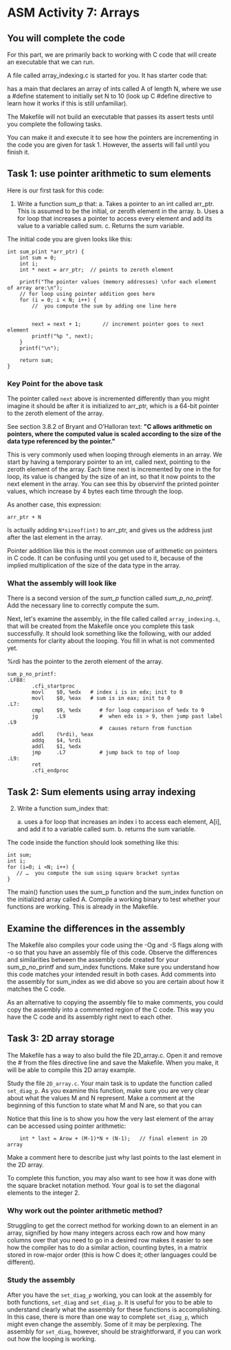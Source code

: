 # ASM Activity 7: Arrays

## You will complete the code

For this part, we are primarily back to working with C code that will create an executable that we can run.

A file called array_indexing.c is started for you. It has starter code that:

has a main that declares an array of ints called A of length N, where we use a #define statement to initially set N to 10 (look up C #define directive to learn how it works if this is still unfamiliar).

The Makefile will not build an executable that passes its assert tests until you complete the following tasks.

You can make it and execute it to see how the pointers are incrementing in the code you are given for task 1. However, the asserts will fail until you finish it.

## Task 1: use pointer arithmetic to sum elements

Here is our first task for this code:

1. Write a function sum_p that:
    a. Takes a pointer to an int called arr_ptr. This is assumed to be the initial, or zeroth element in the array.
    b. Uses a for loop that increases a pointer to access every element and add its value to a variable called sum.
    c. Returns the sum variable.

The initial code you are given looks like this:

```
int sum_p(int *arr_ptr) {
	int sum = 0;
    int i;
	int * next = arr_ptr;  // points to zeroth element
	
	printf("The pointer values (memory addresses) \nfor each element of array are:\n");
	// for loop using pointer addition goes here
	for (i = 0; i < N; i++) {
		//  you compute the sum by adding one line here
		
		
		next = next + 1;       // increment pointer goes to next element
		printf("%p ", next);
	}
	printf("\n"); 
    
    return sum;
}
```

### Key Point for the above task

The pointer called `next` above is incremented differently than you might imagine it should be after it is initialized to arr_ptr, which is a 64-bit pointer to the zeroth element of the array.  

See section 3.8.2 of Bryant and O’Halloran text:  **"C allows arithmetic on pointers, where the computed value is scaled according to the size of the data type referenced by the pointer."**

This is very commonly used when looping through elements in an array. We start by having a temporary pointer to an int, called next, pointing to the zeroth element of the array. Each time next is incremented by one in the for loop, its value is changed by the size of an int,  so that it now points to the next element in the array. You can see this by observinf the printed pointer values, which increase by 4 bytes each time through the loop.

As another case, this expression:

    arr_ptr + N

Is actually adding `N*sizeof(int)` to arr_ptr, and gives us the address just after the last element in the array.

Pointer addition like this is the most common use of arithmetic on pointers in C code. It can be confusing until you get used to it, because of the implied multiplication of the size of the data type in the array.

### What the assembly will look like

There is a second version of the *sum_p* function called *sum_p_no_printf*. Add the necessary line to correctly compute the sum.

Next, let's examine the assembly, in the file called called `array_indexing.s`, that will be created from the Makefile once you complete this task successfully. It should look something like the following, with our added comments for clarity about the looping. You fill in what is not commented yet.

%rdi has the pointer to the zeroth element of the array.

```
sum_p_no_printf:
.LFB8:
        .cfi_startproc
        movl    $0, %edx   # index i is in edx; init to 0
        movl    $0, %eax   # sum is in eax; init to 0
.L7:
        cmpl    $9, %edx      # for loop comparison of %edx to 9
        jg      .L9           #  when edx is > 9, then jump past label .L9 
		                      #  causes return from function
        addl    (%rdi), %eax
        addq    $4, %rdi
        addl    $1, %edx
        jmp     .L7           # jump back to top of loop
.L9:
        ret
        .cfi_endproc
```

## Task 2: Sum elements using array indexing

2. Write a function sum_index that:

    a. uses a for loop that increases an index i to access each element, A[i], and add it to a variable called sum.
    b. returns the sum variable.

The code inside the function should look something like this:

```
int sum;
int i;
for (i=0; i <N; i++) {
   // …  you compute the sum using square bracket syntax
}
```

The main() function uses the sum_p function and the sum_index function on the initialized array called A. Compile a working binary to test whether your functions are working. This is already in the Makefile.

## Examine the differences in the assembly

The Makefile also compiles your code using  the -Og  and -S flags along with -o so that you have an assembly file of this code.  Observe the differences and similarities between the assembly code created for your sum_p_no_printf and sum_index functions.  Make sure you understand how this code matches your intended result in both cases. Add comments into the assembly for sum_index as we did above so you are certain about how it matches the C code.

As an alternative to copying the assembly file to make comments, you could copy the assembly into a commented region of the C code. This way you have the C code and its assembly right next to each other.

## Task 3: 2D array storage

The Makefile has a way to also build the file 2D_array.c. Open it and remove the # from the files directive line and save the Makefile. When you make, it will be able to compile this 2D array example.

Study the file `2D_array.c`. Your main task is to update the function called `set_diag_p`. As you examine this function, make sure you are very clear about what the values M and N represent. Make a comment at the beginning of this function to state what M and N are, so that you can

Notice that this line is to show you how the very last element of the array can be accessed using pointer arithmetic:

		int * last = Arow + (M-1)*N + (N-1);   // final element in 2D array

Make a comment here to describe just why last points to the last element in the 2D array.

To complete this function, you may also want to see how it was done with the square bracket notation method. Your goal is to set the diagonal elements to the integer 2.

### Why work out the pointer arithmetic method?

Struggling to get the correct method for working down to an element in an array, signified by how many integers across each row and how many columns over that you need to go in a desired row makes it easier to see how the compiler has to do a similar action, counting bytes, in a matrix stored in row-major order (this is how C does it; other languages could be different).

### Study the assembly

After you have the `set_diag_p` working, you can look at the assembly for both functions, `set_diag` and `set_diag_p`. It is useful for you to be able to understand clearly what the assembly for these functions is accomplishing. In this case, there is more than one way to complete `set_diag_p`, which might even change the assembly. Some of it may be perplexing. The assembly for `set_diag`, however, should be straightforward, if you can work out how the looping is working.

